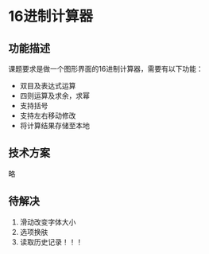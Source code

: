# 16进制计算器

## 功能描述

课题要求是做一个图形界面的16进制计算器，需要有以下功能：

- 双目及表达式运算
- 四则运算及求余，求幂
- 支持括号
- 支持左右移动修改
- 将计算结果存储至本地

## 技术方案

略

## 待解决

1. 滑动改变字体大小
2. 选项换肤
3. 读取历史记录！！！
